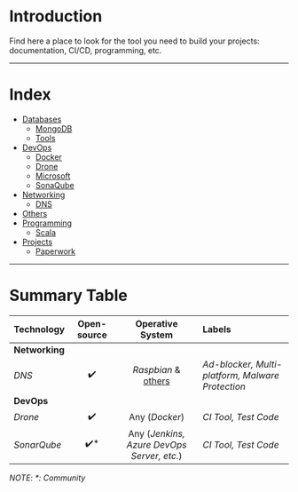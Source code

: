 # Introduction

Find here a place to look for the tool you need to build your projects: 
documentation, CI/CD, programming, etc.

---

# Index

- [Databases](Databases.md#databases)
  - [MongoDB](Databases.md#mongodb)
  - [Tools](Databases.md#tools)
- [DevOps](#devops)
  - [Docker](#docker)
  - [Drone](#drone)
  - [Microsoft](#microsoft)
  - [SonaQube](#sonarqube)
- [Networking](#networking)
  - [DNS](#dns)
- [Others](#others)
- [Programming](#programming)
  - [Scala](#scala)
- [Projects](#projects)
  - [Paperwork](#paperwork)

---

# Summary Table

| Technology     | Open-source | Operative System | Labels     |
| :------------- | :---------: | :--------------: | :--------- | 
| **Networking** |             |                  |            |
| _DNS_          |      ✔️      | _Raspbian_ & [others](https://docs.pi-hole.net/main/prerequisites/#supported-operating-systems) | _Ad-blocker, Multi-platform, Malware Protection_ |
| **DevOps**     |             |                  |            |
| _Drone_        |      ✔️      | Any (_Docker_)   | _CI Tool, Test Code_ |
| _SonarQube_    |      ✔️*     | Any (_Jenkins, Azure DevOps Server, etc._) | _CI Tool, Test Code_ |

_NOTE_:
_*: Community_

